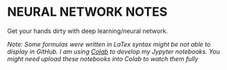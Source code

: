 # NEURAL NETWORK NOTES

Get your hands dirty with deep learning/neural network.


_Note: Some formulas were written in LaTex syntax might be not able to display in GitHub. I am using [Colab](https://colab.research.google.com) to develop my Jypyter notebooks. You might need upload these notebooks into Colab to watch them fully_ 
